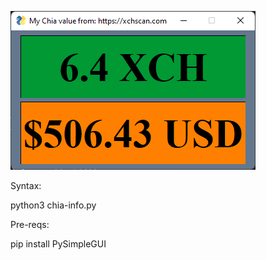 ![image info](./chia-metrics.png)

Syntax:

python3 chia-info.py

Pre-reqs:

pip install PySimpleGUI

